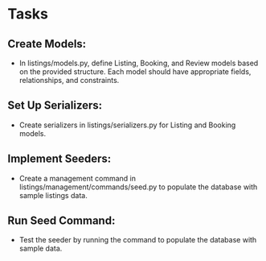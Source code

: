 # Tasks

## Create Models:

 - In listings/models.py, define Listing, Booking, and Review models based on the provided structure.
 Each model should have appropriate fields, relationships, and constraints.

## Set Up Serializers:

- Create serializers in listings/serializers.py for Listing and Booking models.

## Implement Seeders:

- Create a management command in listings/management/commands/seed.py to populate the database with sample listings data.

## Run Seed Command:

- Test the seeder by running the command to populate the database with sample data.